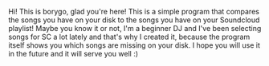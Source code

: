 Hi!
This is borygo, glad you're here!
This is a simple program that compares the songs you have on your disk to the songs you have on your Soundcloud playlist!
Maybe you know it or not, I'm a beginner DJ and I've been selecting songs for SC a lot lately and that's why I created it, because the program itself shows you which songs are missing on your disk. I hope you will use it in the future and it will serve you well :)

